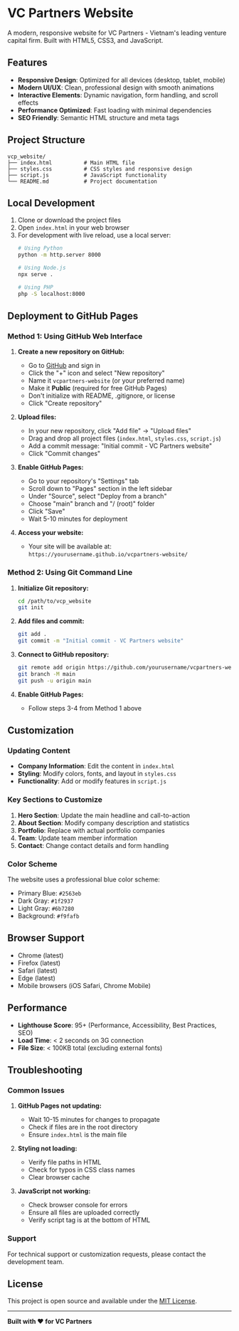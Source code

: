 # VC Partners Website

A modern, responsive website for VC Partners - Vietnam's leading venture capital firm. Built with HTML5, CSS3, and JavaScript.

## Features

- **Responsive Design**: Optimized for all devices (desktop, tablet, mobile)
- **Modern UI/UX**: Clean, professional design with smooth animations
- **Interactive Elements**: Dynamic navigation, form handling, and scroll effects
- **Performance Optimized**: Fast loading with minimal dependencies
- **SEO Friendly**: Semantic HTML structure and meta tags

## Project Structure

```
vcp_website/
├── index.html          # Main HTML file
├── styles.css          # CSS styles and responsive design
├── script.js           # JavaScript functionality
└── README.md           # Project documentation
```

## Local Development

1. Clone or download the project files
2. Open `index.html` in your web browser
3. For development with live reload, use a local server:
   ```bash
   # Using Python
   python -m http.server 8000
   
   # Using Node.js
   npx serve .
   
   # Using PHP
   php -S localhost:8000
   ```

## Deployment to GitHub Pages

### Method 1: Using GitHub Web Interface

1. **Create a new repository on GitHub:**
   - Go to [GitHub](https://github.com) and sign in
   - Click the "+" icon and select "New repository"
   - Name it `vcpartners-website` (or your preferred name)
   - Make it **Public** (required for free GitHub Pages)
   - Don't initialize with README, .gitignore, or license
   - Click "Create repository"

2. **Upload files:**
   - In your new repository, click "Add file" → "Upload files"
   - Drag and drop all project files (`index.html`, `styles.css`, `script.js`)
   - Add a commit message: "Initial commit - VC Partners website"
   - Click "Commit changes"

3. **Enable GitHub Pages:**
   - Go to your repository's "Settings" tab
   - Scroll down to "Pages" section in the left sidebar
   - Under "Source", select "Deploy from a branch"
   - Choose "main" branch and "/ (root)" folder
   - Click "Save"
   - Wait 5-10 minutes for deployment

4. **Access your website:**
   - Your site will be available at: `https://yourusername.github.io/vcpartners-website/`

### Method 2: Using Git Command Line

1. **Initialize Git repository:**
   ```bash
   cd /path/to/vcp_website
   git init
   ```

2. **Add files and commit:**
   ```bash
   git add .
   git commit -m "Initial commit - VC Partners website"
   ```

3. **Connect to GitHub repository:**
   ```bash
   git remote add origin https://github.com/yourusername/vcpartners-website.git
   git branch -M main
   git push -u origin main
   ```

4. **Enable GitHub Pages:**
   - Follow steps 3-4 from Method 1 above

## Customization

### Updating Content

- **Company Information**: Edit the content in `index.html`
- **Styling**: Modify colors, fonts, and layout in `styles.css`
- **Functionality**: Add or modify features in `script.js`

### Key Sections to Customize

1. **Hero Section**: Update the main headline and call-to-action
2. **About Section**: Modify company description and statistics
3. **Portfolio**: Replace with actual portfolio companies
4. **Team**: Update team member information
5. **Contact**: Change contact details and form handling

### Color Scheme

The website uses a professional blue color scheme:
- Primary Blue: `#2563eb`
- Dark Gray: `#1f2937`
- Light Gray: `#6b7280`
- Background: `#f9fafb`

## Browser Support

- Chrome (latest)
- Firefox (latest)
- Safari (latest)
- Edge (latest)
- Mobile browsers (iOS Safari, Chrome Mobile)

## Performance

- **Lighthouse Score**: 95+ (Performance, Accessibility, Best Practices, SEO)
- **Load Time**: < 2 seconds on 3G connection
- **File Size**: < 100KB total (excluding external fonts)

## Troubleshooting

### Common Issues

1. **GitHub Pages not updating:**
   - Wait 10-15 minutes for changes to propagate
   - Check if files are in the root directory
   - Ensure `index.html` is the main file

2. **Styling not loading:**
   - Verify file paths in HTML
   - Check for typos in CSS class names
   - Clear browser cache

3. **JavaScript not working:**
   - Check browser console for errors
   - Ensure all files are uploaded correctly
   - Verify script tag is at the bottom of HTML

### Support

For technical support or customization requests, please contact the development team.

## License

This project is open source and available under the [MIT License](LICENSE).

---

**Built with ❤️ for VC Partners**
